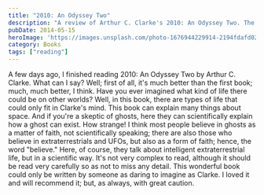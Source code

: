 ```yaml
---
title: "2010: An Odyssey Two"
description: "A review of Arthur C. Clarke's 2010: An Odyssey Two. The author highlights its superiority to the first book, exploring unique extraterrestrial life forms and offering scientific explanations for phenomena like ghosts. The book is recommended for its detailed content and scientific approach to intelligent life in space, urging careful reading."
pubDate: 2014-05-15
heroImage: 'https://images.unsplash.com/photo-1676944229914-2194fdafd024?ixlib=rb-4.1.0&q=85&fm=jpg&crop=entropy&cs=srgb'
category: Books
tags: ["reading"]
---
```


A few days ago, I finished reading 2010: An Odyssey Two by Arthur C. Clarke. What can I say? Well; first of all, it's much better than the first book; much, much better, I think. Have you ever imagined what kind of life there could be on other worlds? Well, in this book, there are types of life that could only fit in Clarke's mind. This book can explain many things about space. And if you're a skeptic of ghosts, here they can scientifically explain how a ghost can exist. How strange! I think most people believe in ghosts as a matter of faith, not scientifically speaking; there are also those who believe in extraterrestrials and UFOs, but also as a form of faith; hence, the word "believe." Here, of course, they talk about intelligent extraterrestrial life, but in a scientific way. It's not very complex to read, although it should be read very carefully so as not to miss any detail. This wonderful book could only be written by someone as daring to imagine as Clarke. I loved it and will recommend it; but, as always, with great caution.